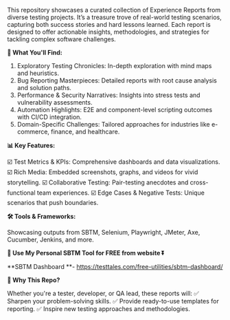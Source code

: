 
This repository showcases a curated collection of Experience Reports from diverse testing projects. It’s a treasure trove of real-world testing scenarios, capturing both success stories and hard lessons learned. Each report is designed to offer actionable insights, methodologies, and strategies for tackling complex software challenges.

**🚀 What You'll Find:**

1. Exploratory Testing Chronicles: In-depth exploration with mind maps and heuristics.
2. Bug Reporting Masterpieces: Detailed reports with root cause analysis and solution paths.
3. Performance & Security Narratives: Insights into stress tests and vulnerability assessments.
4. Automation Highlights: E2E and component-level scripting outcomes with CI/CD integration.
5. Domain-Specific Challenges: Tailored approaches for industries like e-commerce, finance, and healthcare.

**📊 Key Features:**

☑️ Test Metrics & KPIs: Comprehensive dashboards and data visualizations.
☑️ Rich Media: Embedded screenshots, graphs, and videos for vivid storytelling.
☑️ Collaborative Testing: Pair-testing anecdotes and cross-functional team experiences.
☑️ Edge Cases & Negative Tests: Unique scenarios that push boundaries.

**🛠️ Tools & Frameworks:**

Showcasing outputs from SBTM, Selenium, Playwright, JMeter, Axe, Cucumber, Jenkins, and more.


**📲 Use My Personal SBTM Tool for FREE from website ⏬**

**SBTM Dashboard **- https://testtales.com/free-utilities/sbtm-dashboard/ 


**🌟 Why This Repo?**

Whether you're a tester, developer, or QA lead, these reports will:
✅ Sharpen your problem-solving skills.
✅ Provide ready-to-use templates for reporting.
✅ Inspire new testing approaches and methodologies.
